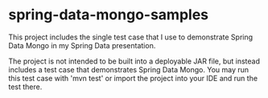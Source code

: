 spring-data-mongo-samples
=========================
This project includes the single test case that I use to demonstrate
Spring Data Mongo in my Spring Data presentation.

The project is not intended to be built into a deployable JAR file,
but instead includes a test case that demonstrates Spring Data Mongo.
You may run this test case with 'mvn test' or import the project into
your IDE and run the test there.
